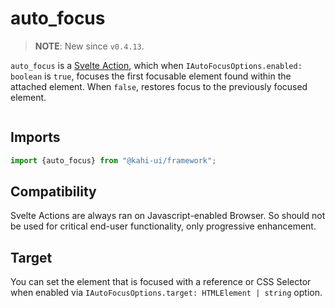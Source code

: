 # auto_focus

> **NOTE**: New since `v0.4.13`.

`auto_focus` is a [Svelte Action](https://svelte.dev/docs#use_action), which when `IAutoFocusOptions.enabled: boolean` is `true`, focuses the first focusable element found within the attached element. When `false`, restores focus to the previously focused element.

```svelte {title="auto_focus Preview" mode="repl"}

```

## Imports

```javascript {title="auto_focus Imports"}
import {auto_focus} from "@kahi-ui/framework";
```

## Compatibility

Svelte Actions are always ran on Javascript-enabled Browser. So should not be used for critical end-user functionality, only progressive enhancement.

## Target

You can set the element that is focused with a reference or CSS Selector when enabled via `IAutoFocusOptions.target: HTMLElement | string` option.

```svelte {title="auto_focus Target" mode="repl"}

```
